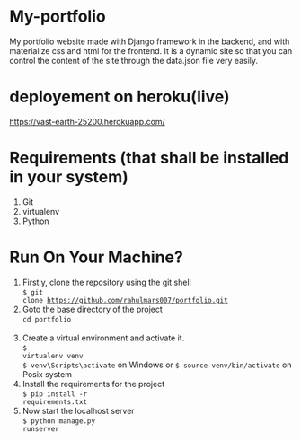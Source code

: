 # My-portfolio
 My portfolio website made with Django framework in the backend, and with materialize css and html for the frontend. It is a dynamic site so that you can control the       content of the site through the data.json file very easily.

#  deployement on heroku(live) 
  https://vast-earth-25200.herokuapp.com/
  
# Requirements (that shall be installed in your system)
1. Git 
2. virtualenv
3. Python

# Run On Your Machine?

1. Firstly, clone the repository using the git shell <br>
<code>$ git clone https://github.com/rahulmars007/portfolio.git</code> <br>
2. Goto the base directory of the project <br>
<code>cd portfolio </code> <br>
3. Create a virtual environment and activate it. <br>
<code>$ virtualenv venv</code> <br>
<code>$ venv\Scripts\activate</code> on Windows or <code>$ source venv/bin/activate</code> on Posix system <br>
4. Install the requirements for the project <br>
<code>$ pip install -r requirements.txt</code>  <br>
5. Now start the localhost server<br>
<code>$ python manage.py runserver</code> <br>
